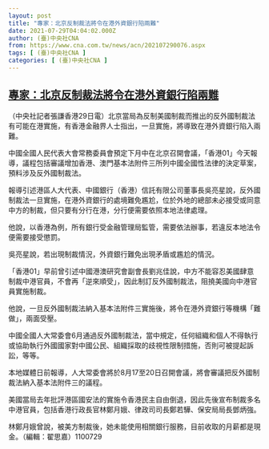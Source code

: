 ```yaml
---
layout: post
title: "專家：北京反制裁法將令在港外資銀行陷兩難"
date: 2021-07-29T04:04:02.000Z
author: (臺)中央社CNA
from: https://www.cna.com.tw/news/acn/202107290076.aspx
tags: [ (臺)中央社CNA ]
categories: [ (臺)中央社CNA ]
---
```

<!--1627531442000-->
[專家：北京反制裁法將令在港外資銀行陷兩難](https://www.cna.com.tw/news/acn/202107290076.aspx)
------

<div>
<div></div><div class="paragraph"><p>（中央社記者張謙香港29日電）北京當局為反制美國制裁而推出的反外國制裁法有可能在港實施，有香港金融界人士指出，一旦實施，將導致在港外資銀行陷入兩難。</p><p>中國全國人民代表大會常務委員會預定下月中在北京召開會議，「香港01」今天報導，議程包括審議增加香港、澳門基本法附件三所列中國全國性法律的決定草案，預料涉及反外國制裁法。</p><p>報導引述港區人大代表、中國銀行（香港）信託有限公司董事長吳亮星說，反外國制裁法一旦實施，在港外資銀行的處境難免尷尬，位於外地的總部未必接受或同意中方的制裁，但只要有分行在港，分行便需要依照本地法律處理。</p><p>他說，以香港為例，所有銀行受金融管理局監管，需要依法辦事，若違反本地法令便需要接受懲罰。</p><p>吳亮星說，若出現制裁情況，外資銀行難免出現矛盾或尷尬的情況。</p><p>「香港01」早前曾引述中國港澳研究會副會長劉兆佳說，中方不能容忍美國肆意制裁中港官員，不會再「逆來順受」，因此制訂反外國制裁法，阻撓美國向中港官員實施制裁。</p><p>他說，一旦反外國制裁法納入基本法附件三實施後，將令在港外資銀行等機構「難做」，兩面受壓。</p><p>中國全國人大常委會6月通過反外國制裁法，當中規定，任何組織和個人不得執行或協助執行外國國家對中國公民、組織採取的歧視性限制措施，否則可被提起訴訟，等等。</p><p>本地媒體日前報導，人大常委會將於8月17至20日召開會議，將會審議把反外國制裁法納入基本法附件三的議程。</p><p>美國當局去年批評港區國安法的實施令香港民主自由倒退，因此先後宣布制裁多名中港官員，包括香港行政長官林鄭月娥、律政司司長鄭若驊、保安局局長鄧炳強。</p><p>林鄭月娥曾說，被美方制裁後，她未能使用相關銀行服務，目前收取的月薪都是現金。（編輯：翟思嘉）1100729</p></div>
</div>
